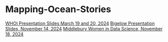 # Mapping-Ocean-Stories

[WHOI Presentation Slides March 19 and 20, 2024](slides/mapping_ocean_stories.html)
[Bigelow Presentation Slides, November 14, 2024](slides/bigelow_mos.html)
[Middlebury Women in Data Science, November 18, 2024](slides/wids_middlebury.html)
